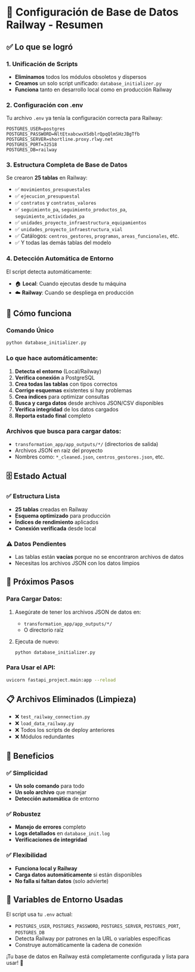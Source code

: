 # 🚀 Configuración de Base de Datos Railway - Resumen

## ✅ Lo que se logró

### 1. **Unificación de Scripts**

- **Eliminamos** todos los módulos obsoletos y dispersos
- **Creamos** un solo script unificado: `database_initializer.py`
- **Funciona** tanto en desarrollo local como en producción Railway

### 2. **Configuración con .env**

Tu archivo `.env` ya tenía la configuración correcta para Railway:

```env
POSTGRES_USER=postgres
POSTGRES_PASSWORD=NltEtxabcwxXSdblrQpqQlmSHzJBgTfb
POSTGRES_SERVER=shortline.proxy.rlwy.net
POSTGRES_PORT=32518
POSTGRES_DB=railway
```

### 3. **Estructura Completa de Base de Datos**

Se crearon **25 tablas** en Railway:

- ✅ `movimientos_presupuestales`
- ✅ `ejecucion_presupuestal`
- ✅ `contratos` y `contratos_valores`
- ✅ `seguimiento_pa`, `seguimiento_productos_pa`, `seguimiento_actividades_pa`
- ✅ `unidades_proyecto_infraestructura_equipamientos`
- ✅ `unidades_proyecto_infraestructura_vial`
- ✅ Catálogos: `centros_gestores`, `programas`, `areas_funcionales`, etc.
- ✅ Y todas las demás tablas del modelo

### 4. **Detección Automática de Entorno**

El script detecta automáticamente:

- 🏠 **Local**: Cuando ejecutas desde tu máquina
- ☁️ **Railway**: Cuando se despliega en producción

## 🔧 Cómo funciona

### Comando Único

```bash
python database_initializer.py
```

### Lo que hace automáticamente:

1. **Detecta el entorno** (Local/Railway)
2. **Verifica conexión** a PostgreSQL
3. **Crea todas las tablas** con tipos correctos
4. **Corrige esquemas** existentes si hay problemas
5. **Crea índices** para optimizar consultas
6. **Busca y carga datos** desde archivos JSON/CSV disponibles
7. **Verifica integridad** de los datos cargados
8. **Reporta estado final** completo

### Archivos que busca para cargar datos:

- `transformation_app/app_outputs/*/` (directorios de salida)
- Archivos JSON en raíz del proyecto
- Nombres como: `*_cleaned.json`, `centros_gestores.json`, etc.

## 🗄️ Estado Actual

### ✅ Estructura Lista

- **25 tablas** creadas en Railway
- **Esquema optimizado** para producción
- **Índices de rendimiento** aplicados
- **Conexión verificada** desde local

### ⚠️ Datos Pendientes

- Las tablas están **vacías** porque no se encontraron archivos de datos
- Necesitas los archivos JSON con los datos limpios

## 🚀 Próximos Pasos

### Para Cargar Datos:

1. Asegúrate de tener los archivos JSON de datos en:

   - `transformation_app/app_outputs/*/`
   - O directorio raíz

2. Ejecuta de nuevo:
   ```bash
   python database_initializer.py
   ```

### Para Usar el API:

```bash
uvicorn fastapi_project.main:app --reload
```

## 📋 Archivos Eliminados (Limpieza)

- ❌ `test_railway_connection.py`
- ❌ `load_data_railway.py`
- ❌ Todos los scripts de deploy anteriores
- ❌ Módulos redundantes

## 🎯 Beneficios

### ✅ Simplicidad

- **Un solo comando** para todo
- **Un solo archivo** que manejar
- **Detección automática** de entorno

### ✅ Robustez

- **Manejo de errores** completo
- **Logs detallados** en `database_init.log`
- **Verificaciones de integridad**

### ✅ Flexibilidad

- **Funciona local y Railway**
- **Carga datos automáticamente** si están disponibles
- **No falla si faltan datos** (solo advierte)

## 🔧 Variables de Entorno Usadas

El script usa tu `.env` actual:

- `POSTGRES_USER`, `POSTGRES_PASSWORD`, `POSTGRES_SERVER`, `POSTGRES_PORT`, `POSTGRES_DB`
- Detecta Railway por patrones en la URL o variables específicas
- Construye automáticamente la cadena de conexión

¡Tu base de datos en Railway está completamente configurada y lista para usar! 🎉
